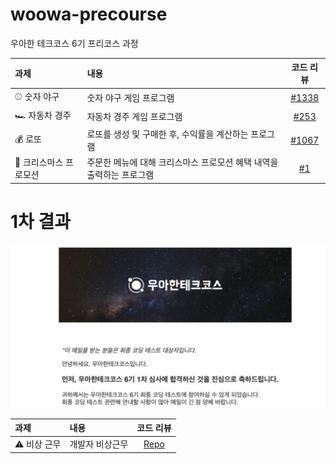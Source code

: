 # woowa-precourse
우아한 테크코스 6기 프리코스 과정

| 과제 | 내용 | 코드 리뷰 |
| :--- | :--- | :---: |
| ⚾ 숫자 야구 | 숫자 야구 게임 프로그램 | [#1338](https://github.com/woowacourse-precourse/java-baseball-6/pull/1338) |
| 🏎️ 자동차 경주 | 자동차 경주 게임 프로그램 | [#253](https://github.com/woowacourse-precourse/java-racingcar-6/pull/253) |
| 💰 로또 | 로또를 생성 및 구매한 후, 수익률을 계산하는 프로그램 | [#1067](https://github.com/woowacourse-precourse/java-lotto-6/pull/1067) |
| 🎄 크리스마스 프로모션 | 주문한 메뉴에 대해 크리스마스 프로모션 혜택 내역을 출력하는 프로그램 | [#1](https://github.com/youngsu5582/java-christmas-6-youngsu5582/pull/1) |    

# 1차 결과

![Alt text](first.png)

| 과제 | 내용 | 코드 리뷰 |
| :--- | :--- | :---: |
| ⚠️ 비상 근무 | 개발자 비상근무 | [Repo](https://github.com/youngsu5582/java-oncall-6-youngsu5582) |